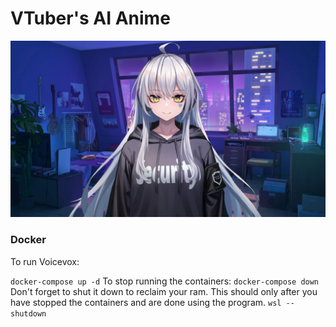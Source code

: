 # VTuber's AI Anime

![](assets/vtube.png?raw=true)

### Docker

To run Voicevox:

```docker-compose up -d```
To stop running the containers:
```docker-compose down```
Don't forget to shut it down to reclaim your ram. This should only after you have stopped the containers and are done using the program.
```wsl --shutdown```
